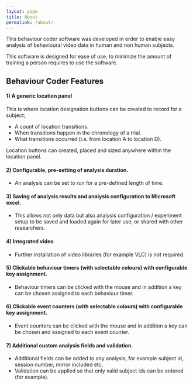 ```yaml
---
layout: page
title: About
permalink: /about/
---
```


This behaviour coder software was developed in order to enable easy analysis of behavioural video data in human and non human subjects.

This software is designed for ease of use, to minimize the amount of training a person requires to use the software.

## Behaviour Coder Features

#### 1) A generic location panel

This is where location designation buttons can be created to record for a subject;
* A count of location transitions.
* When transitions happen in the chronology of a trial.
* What transitions occurred (i.e. from location A to location D).

Location buttons can created, placed and sized anywhere within the location panel.

#### 2) Configurable, pre-setting of analysis duration.

* An analysis can be set to run for a pre-defined length of time.

#### 3) Saving of analysis results and analysis configuration to Microsoft excel.

* This allows not only data but also analysis configuration / experiment setup to be saved and loaded again for later use, or shared with other researchers.

#### 4) Integrated video

* Further installation of video libraries (for example VLC) is not required.

#### 5) Clickable behaviour timers (with selectable colours) with configurable key assignment.

* Behaviour timers can be clicked with the mouse and in addition a key can be chosen assigned to each behaviour timer.

#### 6) Clickable event counters (with selectable colours) with configurable key assignment.

* Event counters can be clicked with the mouse and in addition a key can be chosen and assigned to each event counter.

#### 7) Additional custom analysis fields and validation.

* Additional fields can be added to any analysis, for example subject id, session number, mirror included etc.
* Validation can be applied so that only valid subject ids can be entered (for example).




